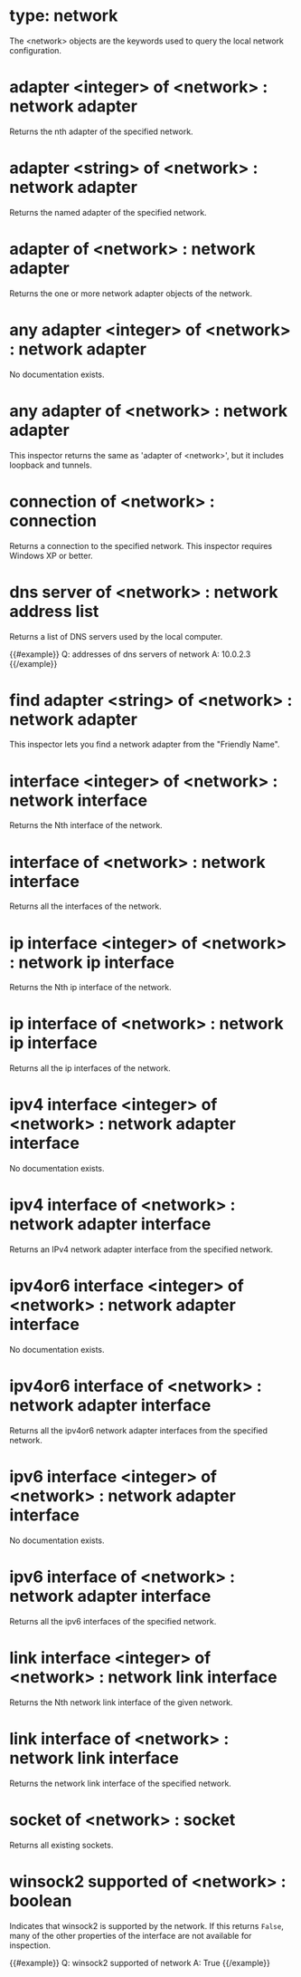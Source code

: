 # type: network

The &lt;network&gt; objects are the keywords used to query the local network configuration.

# adapter &lt;integer&gt; of &lt;network&gt; : network adapter

Returns the nth adapter of the specified network.

# adapter &lt;string&gt; of &lt;network&gt; : network adapter

Returns the named adapter of the specified network.

# adapter of &lt;network&gt; : network adapter

Returns the one or more network adapter objects of the network.

# any adapter &lt;integer&gt; of &lt;network&gt; : network adapter

No documentation exists.

# any adapter of &lt;network&gt; : network adapter

This inspector returns the same as &#39;adapter of &lt;network&gt;&#39;, but it includes loopback and tunnels.

# connection of &lt;network&gt; : connection

Returns a connection to the specified network. This inspector requires Windows XP or better.

# dns server of &lt;network&gt; : network address list

Returns a list of DNS servers used by the local computer.

{{#example}}
Q: addresses of dns servers of network
A: 10.0.2.3
{{/example}}

# find adapter &lt;string&gt; of &lt;network&gt; : network adapter

This inspector lets you find a network adapter from the "Friendly Name".

# interface &lt;integer&gt; of &lt;network&gt; : network interface

Returns the Nth interface of the network.

# interface of &lt;network&gt; : network interface

Returns all the interfaces of the network.

# ip interface &lt;integer&gt; of &lt;network&gt; : network ip interface

Returns the Nth ip interface of the network.

# ip interface of &lt;network&gt; : network ip interface

Returns all the ip interfaces of the network.

# ipv4 interface &lt;integer&gt; of &lt;network&gt; : network adapter interface

No documentation exists.

# ipv4 interface of &lt;network&gt; : network adapter interface

Returns an IPv4 network adapter interface from the specified network.

# ipv4or6 interface &lt;integer&gt; of &lt;network&gt; : network adapter interface

No documentation exists.

# ipv4or6 interface of &lt;network&gt; : network adapter interface

Returns all the ipv4or6 network adapter interfaces from the specified network.

# ipv6 interface &lt;integer&gt; of &lt;network&gt; : network adapter interface

No documentation exists.

# ipv6 interface of &lt;network&gt; : network adapter interface

Returns all the ipv6 interfaces of the specified network.

# link interface &lt;integer&gt; of &lt;network&gt; : network link interface

Returns the Nth network link interface of the given network.

# link interface of &lt;network&gt; : network link interface

Returns the network link interface of the specified network.

# socket of &lt;network&gt; : socket

Returns all existing sockets.

# winsock2 supported of &lt;network&gt; : boolean

Indicates that winsock2 is supported by the network. If this returns `False`, many of the other properties of the interface are not available for inspection.

{{#example}}
Q: winsock2 supported of network
A: True
{{/example}}
